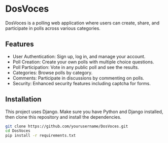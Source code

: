 # DosVoces

DosVoces is a polling web application where users can create, share, and participate in polls across various categories. 

## Features

- User Authentication: Sign up, log in, and manage your account.
- Poll Creation: Create your own polls with multiple choice questions.
- Poll Participation: Vote in any public poll and see the results.
- Categories: Browse polls by category.
- Comments: Participate in discussions by commenting on polls.
- Security: Enhanced security features including captcha for forms.

## Installation

This project uses Django. Make sure you have Python and Django installed, then clone this repository and install the dependencies.

```bash
git clone https://github.com/yourusername/DosVoces.git
cd DosVoces
pip install -r requirements.txt
